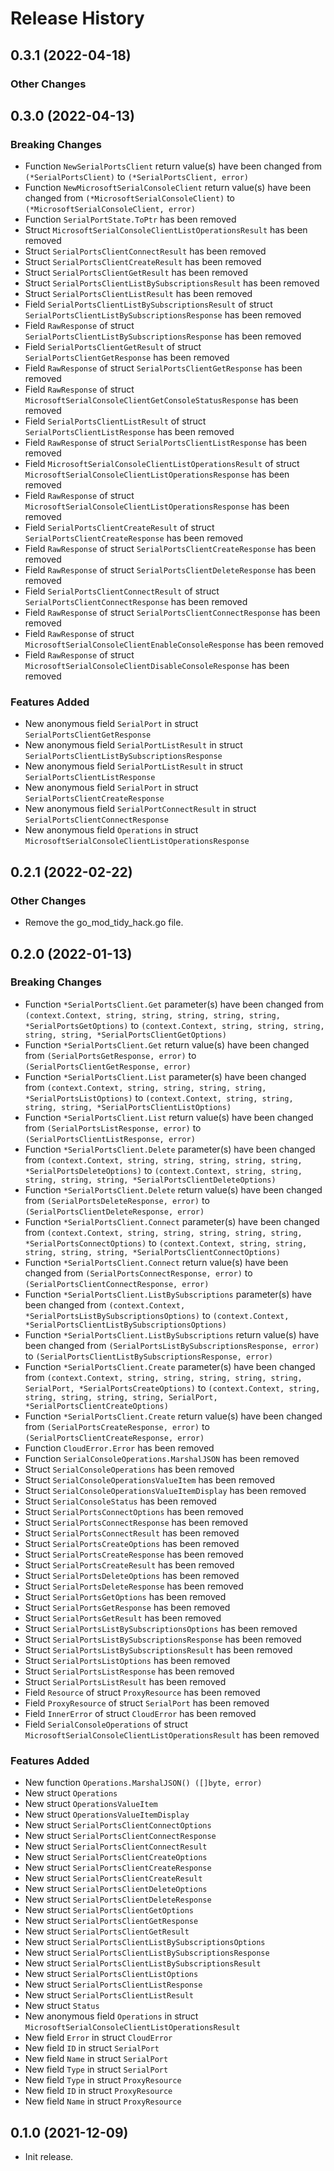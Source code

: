 # Release History

## 0.3.1 (2022-04-18)
### Other Changes


## 0.3.0 (2022-04-13)
### Breaking Changes

- Function `NewSerialPortsClient` return value(s) have been changed from `(*SerialPortsClient)` to `(*SerialPortsClient, error)`
- Function `NewMicrosoftSerialConsoleClient` return value(s) have been changed from `(*MicrosoftSerialConsoleClient)` to `(*MicrosoftSerialConsoleClient, error)`
- Function `SerialPortState.ToPtr` has been removed
- Struct `MicrosoftSerialConsoleClientListOperationsResult` has been removed
- Struct `SerialPortsClientConnectResult` has been removed
- Struct `SerialPortsClientCreateResult` has been removed
- Struct `SerialPortsClientGetResult` has been removed
- Struct `SerialPortsClientListBySubscriptionsResult` has been removed
- Struct `SerialPortsClientListResult` has been removed
- Field `SerialPortsClientListBySubscriptionsResult` of struct `SerialPortsClientListBySubscriptionsResponse` has been removed
- Field `RawResponse` of struct `SerialPortsClientListBySubscriptionsResponse` has been removed
- Field `SerialPortsClientGetResult` of struct `SerialPortsClientGetResponse` has been removed
- Field `RawResponse` of struct `SerialPortsClientGetResponse` has been removed
- Field `RawResponse` of struct `MicrosoftSerialConsoleClientGetConsoleStatusResponse` has been removed
- Field `SerialPortsClientListResult` of struct `SerialPortsClientListResponse` has been removed
- Field `RawResponse` of struct `SerialPortsClientListResponse` has been removed
- Field `MicrosoftSerialConsoleClientListOperationsResult` of struct `MicrosoftSerialConsoleClientListOperationsResponse` has been removed
- Field `RawResponse` of struct `MicrosoftSerialConsoleClientListOperationsResponse` has been removed
- Field `SerialPortsClientCreateResult` of struct `SerialPortsClientCreateResponse` has been removed
- Field `RawResponse` of struct `SerialPortsClientCreateResponse` has been removed
- Field `RawResponse` of struct `SerialPortsClientDeleteResponse` has been removed
- Field `SerialPortsClientConnectResult` of struct `SerialPortsClientConnectResponse` has been removed
- Field `RawResponse` of struct `SerialPortsClientConnectResponse` has been removed
- Field `RawResponse` of struct `MicrosoftSerialConsoleClientEnableConsoleResponse` has been removed
- Field `RawResponse` of struct `MicrosoftSerialConsoleClientDisableConsoleResponse` has been removed

### Features Added

- New anonymous field `SerialPort` in struct `SerialPortsClientGetResponse`
- New anonymous field `SerialPortListResult` in struct `SerialPortsClientListBySubscriptionsResponse`
- New anonymous field `SerialPortListResult` in struct `SerialPortsClientListResponse`
- New anonymous field `SerialPort` in struct `SerialPortsClientCreateResponse`
- New anonymous field `SerialPortConnectResult` in struct `SerialPortsClientConnectResponse`
- New anonymous field `Operations` in struct `MicrosoftSerialConsoleClientListOperationsResponse`


## 0.2.1 (2022-02-22)

### Other Changes

- Remove the go_mod_tidy_hack.go file.

## 0.2.0 (2022-01-13)
### Breaking Changes

- Function `*SerialPortsClient.Get` parameter(s) have been changed from `(context.Context, string, string, string, string, string, *SerialPortsGetOptions)` to `(context.Context, string, string, string, string, string, *SerialPortsClientGetOptions)`
- Function `*SerialPortsClient.Get` return value(s) have been changed from `(SerialPortsGetResponse, error)` to `(SerialPortsClientGetResponse, error)`
- Function `*SerialPortsClient.List` parameter(s) have been changed from `(context.Context, string, string, string, string, *SerialPortsListOptions)` to `(context.Context, string, string, string, string, *SerialPortsClientListOptions)`
- Function `*SerialPortsClient.List` return value(s) have been changed from `(SerialPortsListResponse, error)` to `(SerialPortsClientListResponse, error)`
- Function `*SerialPortsClient.Delete` parameter(s) have been changed from `(context.Context, string, string, string, string, string, *SerialPortsDeleteOptions)` to `(context.Context, string, string, string, string, string, *SerialPortsClientDeleteOptions)`
- Function `*SerialPortsClient.Delete` return value(s) have been changed from `(SerialPortsDeleteResponse, error)` to `(SerialPortsClientDeleteResponse, error)`
- Function `*SerialPortsClient.Connect` parameter(s) have been changed from `(context.Context, string, string, string, string, string, *SerialPortsConnectOptions)` to `(context.Context, string, string, string, string, string, *SerialPortsClientConnectOptions)`
- Function `*SerialPortsClient.Connect` return value(s) have been changed from `(SerialPortsConnectResponse, error)` to `(SerialPortsClientConnectResponse, error)`
- Function `*SerialPortsClient.ListBySubscriptions` parameter(s) have been changed from `(context.Context, *SerialPortsListBySubscriptionsOptions)` to `(context.Context, *SerialPortsClientListBySubscriptionsOptions)`
- Function `*SerialPortsClient.ListBySubscriptions` return value(s) have been changed from `(SerialPortsListBySubscriptionsResponse, error)` to `(SerialPortsClientListBySubscriptionsResponse, error)`
- Function `*SerialPortsClient.Create` parameter(s) have been changed from `(context.Context, string, string, string, string, string, SerialPort, *SerialPortsCreateOptions)` to `(context.Context, string, string, string, string, string, SerialPort, *SerialPortsClientCreateOptions)`
- Function `*SerialPortsClient.Create` return value(s) have been changed from `(SerialPortsCreateResponse, error)` to `(SerialPortsClientCreateResponse, error)`
- Function `CloudError.Error` has been removed
- Function `SerialConsoleOperations.MarshalJSON` has been removed
- Struct `SerialConsoleOperations` has been removed
- Struct `SerialConsoleOperationsValueItem` has been removed
- Struct `SerialConsoleOperationsValueItemDisplay` has been removed
- Struct `SerialConsoleStatus` has been removed
- Struct `SerialPortsConnectOptions` has been removed
- Struct `SerialPortsConnectResponse` has been removed
- Struct `SerialPortsConnectResult` has been removed
- Struct `SerialPortsCreateOptions` has been removed
- Struct `SerialPortsCreateResponse` has been removed
- Struct `SerialPortsCreateResult` has been removed
- Struct `SerialPortsDeleteOptions` has been removed
- Struct `SerialPortsDeleteResponse` has been removed
- Struct `SerialPortsGetOptions` has been removed
- Struct `SerialPortsGetResponse` has been removed
- Struct `SerialPortsGetResult` has been removed
- Struct `SerialPortsListBySubscriptionsOptions` has been removed
- Struct `SerialPortsListBySubscriptionsResponse` has been removed
- Struct `SerialPortsListBySubscriptionsResult` has been removed
- Struct `SerialPortsListOptions` has been removed
- Struct `SerialPortsListResponse` has been removed
- Struct `SerialPortsListResult` has been removed
- Field `Resource` of struct `ProxyResource` has been removed
- Field `ProxyResource` of struct `SerialPort` has been removed
- Field `InnerError` of struct `CloudError` has been removed
- Field `SerialConsoleOperations` of struct `MicrosoftSerialConsoleClientListOperationsResult` has been removed

### Features Added

- New function `Operations.MarshalJSON() ([]byte, error)`
- New struct `Operations`
- New struct `OperationsValueItem`
- New struct `OperationsValueItemDisplay`
- New struct `SerialPortsClientConnectOptions`
- New struct `SerialPortsClientConnectResponse`
- New struct `SerialPortsClientConnectResult`
- New struct `SerialPortsClientCreateOptions`
- New struct `SerialPortsClientCreateResponse`
- New struct `SerialPortsClientCreateResult`
- New struct `SerialPortsClientDeleteOptions`
- New struct `SerialPortsClientDeleteResponse`
- New struct `SerialPortsClientGetOptions`
- New struct `SerialPortsClientGetResponse`
- New struct `SerialPortsClientGetResult`
- New struct `SerialPortsClientListBySubscriptionsOptions`
- New struct `SerialPortsClientListBySubscriptionsResponse`
- New struct `SerialPortsClientListBySubscriptionsResult`
- New struct `SerialPortsClientListOptions`
- New struct `SerialPortsClientListResponse`
- New struct `SerialPortsClientListResult`
- New struct `Status`
- New anonymous field `Operations` in struct `MicrosoftSerialConsoleClientListOperationsResult`
- New field `Error` in struct `CloudError`
- New field `ID` in struct `SerialPort`
- New field `Name` in struct `SerialPort`
- New field `Type` in struct `SerialPort`
- New field `Type` in struct `ProxyResource`
- New field `ID` in struct `ProxyResource`
- New field `Name` in struct `ProxyResource`


## 0.1.0 (2021-12-09)

- Init release.
